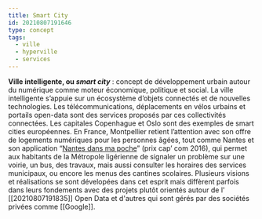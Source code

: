 ```yaml
---
title: Smart City
id: 20210807191646
type: concept
tags:
  - ville
  - hyperville
  - services
---
```

           

**Ville intelligente, ou _smart city_** : concept de développement urbain autour du numérique comme moteur économique, politique et social. La ville intelligente s’appuie sur un écosystème d’objets connectés et de nouvelles technologies. Les télécommunications, déplacements en vélos urbains et portails open-data sont des services proposés par ces collectivités connectées. Les capitales Copenhague et Oslo sont des exemples de smart cities européennes. En France, Montpellier retient l’attention avec son offre de logements numériques pour les personnes âgées, tout comme Nantes et son application “[Nantes dans ma poche](https://metropole.nantes.fr/nantes-dans-ma-poche)” (prix cap’ com 2016), qui permet aux habitants de la Métropole ligérienne de signaler un problème sur une voirie, un bus, des travaux, mais aussi consulter les horaires des services municipaux, ou encore les menus des cantines scolaires.
Plusieurs visions et réalisations se sont dévelopées dans cet esprit mais diffèrent parfois dans leurs fondements avec des projets plutôt orientés autour de l' [[20210807191835]] Open Data et d'autres qui sont gérés par des sociétés privées comme [[Google]].

